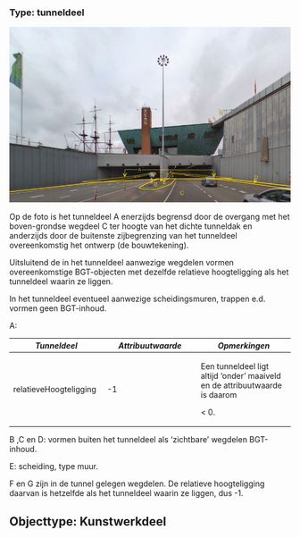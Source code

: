 ### Type: tunneldeel

![](media/ef6c425c5a7c0ce69fd20e80dd20189d7b2732a9.jpg)

Op de foto is het tunneldeel A enerzijds begrensd door de overgang met het boven-grondse wegdeel C ter hoogte van het dichte tunneldak en anderzijds door de buitenste zijbegrenzing van het tunneldeel overeenkomstig het ontwerp (de bouwtekening).

Uitsluitend de in het tunneldeel aanwezige wegdelen vormen overeenkomstige BGT-objecten met dezelfde relatieve hoogteligging als het tunneldeel waarin ze liggen.

In het tunneldeel eventueel aanwezige scheidingsmuren, trappen e.d. vormen geen BGT-inhoud.

A:

<table><colgroup><col style="width: 33%" /><col style="width: 33%" /><col style="width: 33%" /></colgroup><thead><tr class="header"><th><em><strong>Tunneldeel</strong></em></th><th><em><strong>Attribuutwaarde</strong></em></th><th><em><strong>Opmerkingen</strong></em></th></tr></thead><tbody><tr class="odd"><td>relatieveHoogteligging</td><td>-1</td><td><p>Een tunneldeel ligt altijd ‘onder’ maaiveld en de attribuutwaarde is daarom</p><p>&lt; 0.</p></td></tr></tbody></table>

B ,C en D: vormen buiten het tunneldeel als ‘zichtbare’ wegdelen BGT-inhoud.

E: scheiding, type muur.

F en G zijn in de tunnel gelegen wegdelen. De relatieve hoogteligging daarvan is hetzelfde als het tunneldeel waarin ze liggen, dus -1.

## Objecttype: Kunstwerkdeel
